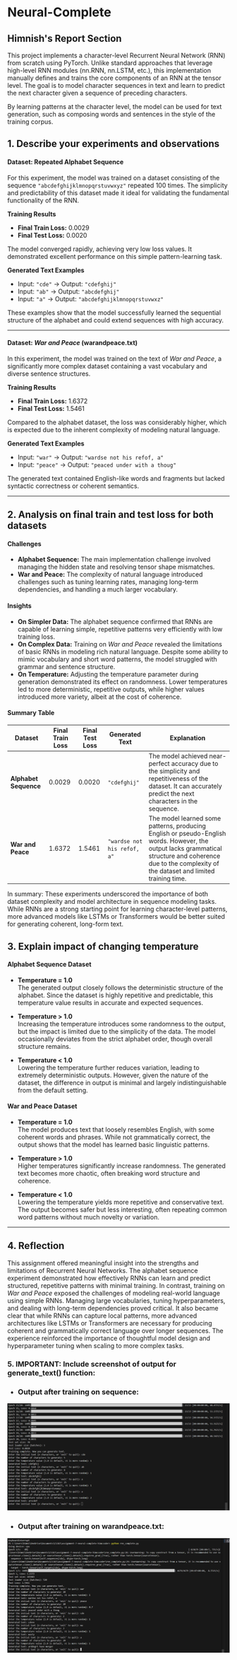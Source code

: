 # Neural-Complete

## Himnish's Report Section
This project implements a character-level Recurrent Neural Network (RNN) from scratch using PyTorch. Unlike standard approaches that leverage high-level RNN modules (nn.RNN, nn.LSTM, etc.), this implementation manually defines and trains the core components of an RNN at the tensor level. The goal is to model character sequences in text and learn to predict the next character given a sequence of preceding characters.

By learning patterns at the character level, the model can be used for text generation, such as composing words and sentences in the style of the training corpus.


## 1. Describe your experiments and observations
 #### Dataset: Repeated Alphabet Sequence

For this experiment, the model was trained on a dataset consisting of the sequence `"abcdefghijklmnopqrstuvwxyz"` repeated 100 times. The simplicity and predictability of this dataset made it ideal for validating the fundamental functionality of the RNN.

**Training Results**  
- **Final Train Loss:** 0.0029  
- **Final Test Loss:** 0.0020  

The model converged rapidly, achieving very low loss values. It demonstrated excellent performance on this simple pattern-learning task.

**Generated Text Examples**  
- Input: `"cde"` → Output: `"cdefghij"`  
- Input: `"ab"` → Output: `"abcdefghij"`  
- Input: `"a"` → Output: `"abcdefghijklmnopqrstuvwxz"`  

These examples show that the model successfully learned the sequential structure of the alphabet and could extend sequences with high accuracy.

---

#### Dataset: *War and Peace* (warandpeace.txt)

In this experiment, the model was trained on the text of *War and Peace*, a significantly more complex dataset containing a vast vocabulary and diverse sentence structures.

**Training Results**  
- **Final Train Loss:** 1.6372  
- **Final Test Loss:** 1.5461  

Compared to the alphabet dataset, the loss was considerably higher, which is expected due to the inherent complexity of modeling natural language.

**Generated Text Examples**  
- Input: `"war"` → Output: `"wardse not his refof, a"`  
- Input: `"peace"` → Output: `"peaced under with a thoug"`  

The generated text contained English-like words and fragments but lacked syntactic correctness or coherent semantics.

---




## 2. Analysis on final train and test loss for both datasets

#### Challenges

- **Alphabet Sequence:** The main implementation challenge involved managing the hidden state and resolving tensor shape mismatches.  
- **War and Peace:** The complexity of natural language introduced challenges such as tuning learning rates, managing long-term dependencies, and handling a much larger vocabulary.

#### Insights

- **On Simpler Data:** The alphabet sequence confirmed that RNNs are capable of learning simple, repetitive patterns very efficiently with low training loss.
- **On Complex Data:** Training on *War and Peace* revealed the limitations of basic RNNs in modeling rich natural language. Despite some ability to mimic vocabulary and short word patterns, the model struggled with grammar and sentence structure.
- **On Temperature:** Adjusting the temperature parameter during generation demonstrated its effect on randomness. Lower temperatures led to more deterministic, repetitive outputs, while higher values introduced more variety, albeit at the cost of coherence.

#### Summary Table

| **Dataset**            | **Final Train Loss** | **Final Test Loss** | **Generated Text**                          | **Explanation**                                                                 |
|------------------------|----------------------|----------------------|---------------------------------------------|----------------------------------------------------------------------------------|
| **Alphabet Sequence**  | 0.0029               | 0.0020               | `"cdefghij"`                                | The model achieved near-perfect accuracy due to the simplicity and repetitiveness of the dataset. It can accurately predict the next characters in the sequence. |
| **War and Peace**      | 1.6372               | 1.5461               | `"wardse not his refof, a"`                 | The model learned some patterns, producing English or pseudo-English words. However, the output lacks grammatical structure and coherence due to the complexity of the dataset and limited training time. |

In summary: 
These experiments underscored the importance of both dataset complexity and model architecture in sequence modeling tasks. While RNNs are a strong starting point for learning character-level patterns, more advanced models like LSTMs or Transformers would be better suited for generating coherent, long-form text.

## 3. Explain impact of changing temperature
 #### **Alphabet Sequence Dataset**
- **Temperature = 1.0**  
  The generated output closely follows the deterministic structure of the alphabet. Since the dataset is highly repetitive and predictable, this temperature value results in accurate and expected sequences.

- **Temperature > 1.0**  
  Increasing the temperature introduces some randomness to the output, but the impact is limited due to the simplicity of the data. The model occasionally deviates from the strict alphabet order, though overall structure remains.

- **Temperature < 1.0**  
  Lowering the temperature further reduces variation, leading to extremely deterministic outputs. However, given the nature of the dataset, the difference in output is minimal and largely indistinguishable from the default setting.

#### **War and Peace Dataset**
- **Temperature = 1.0**  
  The model produces text that loosely resembles English, with some coherent words and phrases. While not grammatically correct, the output shows that the model has learned basic linguistic patterns.

- **Temperature > 1.0**  
  Higher temperatures significantly increase randomness. The generated text becomes more chaotic, often breaking word structure and coherence.

- **Temperature < 1.0**  
  Lowering the temperature yields more repetitive and conservative text. The output becomes safer but less interesting, often repeating common word patterns without much novelty or variation.

---


## 4. Reflection

This assignment offered meaningful insight into the strengths and limitations of Recurrent Neural Networks. The alphabet sequence experiment demonstrated how effectively RNNs can learn and predict structured, repetitive patterns with minimal training. In contrast, training on *War and Peace* exposed the challenges of modeling real-world language using simple RNNs. Managing large vocabularies, tuning hyperparameters, and dealing with long-term dependencies proved critical. It also became clear that while RNNs can capture local patterns, more advanced architectures like LSTMs or Transformers are necessary for producing coherent and grammatically correct language over longer sequences. The experience reinforced the importance of thoughtful model design and hyperparameter tuning when scaling to more complex tasks.

### 5. IMPORTANT: Include screenshot of output for generate_text() function: 

 - ### Output after training on sequence: 
 ![sequence trained output](image.png)

 - ### Output after training on warandpeace.txt:
 ![warandpeace trained output](image-1.png)
